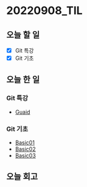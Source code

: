 # 20220908_TIL
## 오늘 할 일
- [X] Git 특강
- [X] Git 기초

## 오늘 한 일
### Git 특강
- [Guaid](/Git/Guaid.md)

### Git 기초
- [Basic01](/Git/Basic01.txt)
- [Basic02](/Git/Basic02.txt)
- [Basic03](/Git/Basic03.md)

## 오늘 회고
